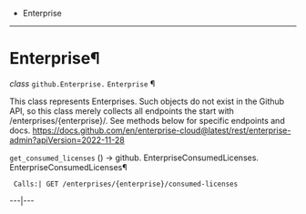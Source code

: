   + Enterprise

* * *
# Enterprise¶

_class_ `github.Enterprise.`  `Enterprise` ¶

This class represents Enterprises. Such objects do not exist in the Github API, so this class merely collects all endpoints the start with /enterprises/{enterprise}/. See methods below for specific
endpoints and docs. https://docs.github.com/en/enterprise-cloud@latest/rest/enterprise-admin?apiVersion=2022-11-28

`get_consumed_licenses` () → github. EnterpriseConsumedLicenses. EnterpriseConsumedLicenses¶

     Calls:| GET /enterprises/{enterprise}/consumed-licenses

---|---
